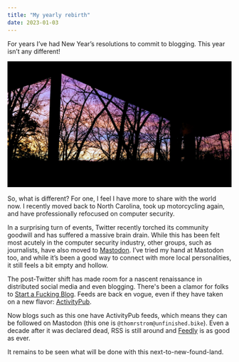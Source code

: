 ```yaml
---
title: "My yearly rebirth"
date: 2023-01-03
---
```

For years I’ve had New Year’s resolutions to commit to blogging. This year isn’t any different!

![](sCmY18H9.jpg)

So, what is different? For one, I feel I have more to share with the world now. I recently moved back to North Carolina, took up motorcycling again, and have professionally refocused on computer security.

In a surprising turn of events, Twitter recently torched its community goodwill and has suffered a massive brain drain. While this has been felt most acutely in the computer security industry, other groups, such as journalists, have also moved to [Mastodon](https://joinmastodon.org/ "Mastodon"). I’ve tried my hand at Mastodon too, and while it’s been a good way to connect with more local personalities, it still feels a bit empty and hollow.

The post-Twitter shift has made room for a nascent renaissance in distributed social media and even blogging. There's been a clamor for folks to [Start a Fucking Blog](https://startafuckingblog.com/). Feeds are back en vogue, even if they have taken on a new flavor: [ActivityPub](https://www.w3.org/TR/activitypub/). 

Now blogs such as this one have ActivityPub feeds, which means they can be followed on Mastodon (this one is `@thomrstrom@unfinished.bike`). Even a decade after it was declared dead, RSS is still around and [Feedly](https://feedly.com/) is as good as ever.

It remains to be seen what will be done with this next-to-new-found-land.